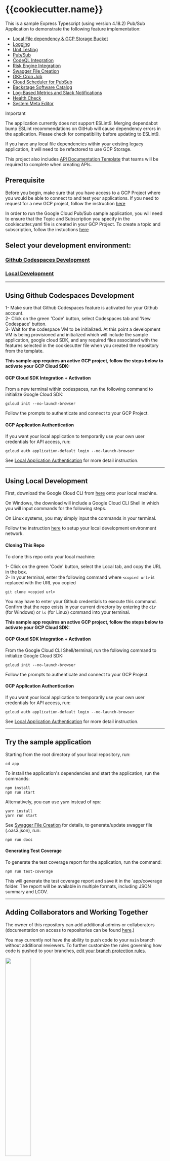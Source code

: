 # {{cookiecutter.name}}

This is a sample Express Typescript (using version 4.18.2) Pub/Sub Application to demonstrate the following feature implementation:
- [Local File dependency & GCP Storage Bucket](docs/localFile-dependency.md)
- [Logging](docs/logging-nodejs.md)
- [Unit Testing](docs/unit-tests-nodejs.md)
- [Pub/Sub](docs/pub-sub.md)
- [CodeQL Integration](docs/codeql.md)
- [Risk Engine Integration](docs/risk-engine.md)
- [Swagger File Creation](docs/swagger-creation.md)
- [GKE Cron Job](docs/gke-cron-job.md)  
- [Cloud Scheduler for PubSub](docs/cloud-scheduler.md)  
- [Backstage Software Catalog](docs/backstage-catalog.md)
- [Log-Based Metrics and Slack Notifications](docs/log-metrics.md)
- [Health Check](docs/healthcheck.md)
- [System Meta Editor](.systemDiagram/sme-json.md)

> [!IMPORTANT]
> The application currently does not support ESLint9. Merging dependabot bump ESLint recommendations on GitHub will cause dependency errors in the application. Please check for compatibility before updating to ESLint9.

If you have any local file dependencies within your existing legacy application, it will need to be refactored to use GCP Storage.

This project also includes [API Documentation Template](API-Documentation_v1.0.md) that teams will be required to complete when creating APIs.

## Prerequisite
Before you begin, make sure that you have access to a GCP Project where you would be able to connect to and test your applications. If you need to request for a new GCP project, follow the instruction [here]( https://onboard.cloudapps.telus.com/onboard/home )

In order to run the Google Cloud Pub/Sub sample application, you will need to ensure that the Topic and Subscription you specify in the cookiecutter.yaml file is created in your GCP Project. To create a topic and subscription, follow the instuctions [here](docs/pub-sub.md)

## Select your development environment:

### [Github Codespaces Development](#using-github-codespaces-development)
### [Local Development](#using-local-development)
___
## **Using Github Codespaces Development**

1- Make sure that Github Codespaces feature is activated for your Github account.  
2- Click on the green 'Code' button, select Codespaces tab and 'New Codespace' button.  
3- Wait for the codespace VM to be initialized. At this point a development VM is being provisioned and initialized which will include the sample application, google cloud SDK, and any required files associated with the features selected in the cookiecutter file when you created the repository from the template.

**This sample app requires an active GCP project, follow the steps below to activate your GCP Cloud SDK:**

#### **GCP Cloud SDK Integration + Activation**
From a new terminal within codespaces, run the following command to initialize Google Cloud SDK:

    gcloud init --no-launch-browser

Follow the prompts to authenticate and connect to your GCP Project.

#### **GCP Application Authentication**
If you want your local application to temporarily use your own user credentials for API access, run:

    gcloud auth application-default login --no-launch-browser

See [Local Application Authentication](https://cloud.google.com/sdk/gcloud/reference/auth/application-default/login) for more detail instruction.
___

## **Using Local Development**
First, download the Google Cloud CLI from [here](https://cloud.google.com/sdk/docs/install) onto your local machine.

On Windows, the download will include a Google Cloud CLI Shell in which you will input commands for the following steps.

On Linux systems, you may simply input the commands in your terminal.

Follow the instruction [here](https://simplify.telus.com/docs/developer-docs/docs/guides/setting-up-your-local-development-environment-2Lo7y4qy7DezIYk1ltfykF.md) to setup your local development environment network.

#### **Cloning This Repo**
To clone this repo onto your local machine:

1- Click on the green 'Code' button, select the Local tab, and copy the URL in the box.   
2- In your terminal, enter the following command where `<copied url>` is replaced with the URL you copied

    git clone <copied url>

You may have to enter your Github credentials to execute this command. Confirm that the repo exists in your current
directory by entering the `dir` (for Windows) or `ls` (for Linux) command into your terminal.

**This sample app requires an active GCP project, follow the steps below to activate your GCP Cloud SDK:**

#### **GCP Cloud SDK Integration + Activation**
From the Google Cloud CLI Shell/terminal, run the following command to initialize Google Cloud SDK:

    gcloud init --no-launch-browser

Follow the prompts to authenticate and connect to your GCP Project.

#### **GCP Application Authentication**
If you want your local application to temporarily use your own user credentials for API access, run:

    gcloud auth application-default login --no-launch-browser

See [Local Application Authentication](https://cloud.google.com/sdk/gcloud/reference/auth/application-default/login) for more detail instruction.
___

## **Try the sample application**

Starting from the root directory of your local repository, run:
```
cd app
```

To install the application's dependencies and start the application, run the commands:
```
npm install
npm run start
```

Alternatively, you can use `yarn` instead of `npm`:
```
yarn install
yarn run start
```
See [Swagger File Creation](docs/swagger-creation.md) for details, to generate/update swagger file (.oas3.json), run:

    npm run docs
      

#### **Generating Test Coverage**

To generate the test coverage report for the application, run the command:
```
npm run test-coverage
```

This will generate the test coverage report and save it in the `app/coverage folder. The report will be available in multiple formats, including JSON summary and LCOV.
    
___
 ## Adding Collaborators and Working Together
 The owner of this repository can add additional admins or collaborators (documentation on access to repositories can be found [here](https://docs.github.com/en/organizations/managing-access-to-your-organizations-repositories/repository-roles-for-an-organization).)
 
 You may currently not have the ability to push code to your `main` branch without additional reviewers. To further customize the rules governing how code is pushed to your branches, [edit your branch protection rules](https://docs.github.com/en/repositories/configuring-branches-and-merges-in-your-repository/defining-the-mergeability-of-pull-requests/managing-a-branch-protection-rule).
 
 <img src="https://user-images.githubusercontent.com/50889765/191091612-071ccdd1-a4c9-4910-b10a-055c44180ef5.png" width=40% height=40% />
 
 We highly recommend that you add an additional reviewer/approver; however, technically as an admin and repo creator, you can bypass by checking the checkbox "*Merge without waiting for requirements to be met*"
 
 ___
 
 ##  GKE Prerequisite
 In order to access a GCP resource from your application in GKE, you need to configure the Workload Identity Federation (WIF) and Role-based Access Control (RBAC) for your application workload in GKE. This will create the GKE service account (KSA) and the required mapping to the corresponding Google Service account (GSA) to provide access to GCP resources.
 
 Follow the guideline provided [here](https://github.com/telus/tf-module-gcp-workload-identity) to configure access for your GKE workload.
 
 Note: For Java application, it is recommended to add the initialDelays flag to the helm files when configuring the probes to avoid CrashLoopBackOff Error. Your helm files might look something like this: 
 
     livenessProbe:
         initialDelaySeconds: 40
         httpGet:
             path: /liveness 
             port: 8080
         initialDelaySeconds: 30
         periodSeconds: 30
             # httpHeaders:
             #   - name: Authorization
             #     value: Basic dGVjaGh1YjpwYXNzdzByZA==
 
     readinessProbe:
         initialDelaySeconds: 40
         httpGet:
             path: /readiness 
             port: 8080
         initialDelaySeconds: 30
         periodSeconds: 30
             # httpHeaders:
             #   - name: Authorization
             #     value: Basic dGVjaGh1YjpwYXNzdzByZA==
 
 ## Including CI/CD for your API
 👉 **Prerequisite** Add IAM binding for the `cicd-service-account@<PROJECT_ID>.iam.gserviceaccount.com` to your application repositories via terraform, see [example](https://github.com/telus/tf-infra-cdo-horizon/blob/master/terraform/iam.tf#:~:text=Blame-,module%20%22cicd%2Dwif%2Diam%22%20%7B,%7D,-module%20%22cloudsql%2Dsa)
 
 For more information on configuring CI/CD with Cloud Deploy and GitHub Workflows, please refer to this [setup-guide-gke-cicd](https://github.com/telus/ep-cicd-generator/blob/main/docs/setup-guide-gke-cicd.md) repository from Engineering Productivity.
 Once you've completed the CI/CD Intake process through [EP CI/CD Generator](https://simplify.telus.com/create/templates/default/ep-generators) on Simplify Hub, expect to receive a pull request on this repository shortly thereafter.
 
 View a tutorial video on how to [Add your Github repository to CI/CD Workload Identity Access List](https://drive.google.com/file/d/1ZlfZi7XW0Pew_AS9Fs-Hs1TCoSjv3yNA/view)
 
 <img src="https://user-images.githubusercontent.com/50889765/175146339-67cd2882-de2c-4bda-968e-5d2b75115fed.png" width=25% height=25% />
 
 👉 **Merge** the Pull Request. If Merging is blocked, see instructions above on [Branch Protection Rules](README.md#adding-collaborators-and-working-together) **or** click *Add your review* then approve
 
 <img src="https://user-images.githubusercontent.com/50889765/175160302-8b4ef6f0-92b4-4449-80ba-c818d5689d47.png" width=40% height=40% />
 
 ___
 
 ## Port Forwarding a Deployed Application Tutorial Video
 
 View this tutorial video on how to [Port-forward a GKE workload to your local host](https://drive.google.com/file/d/1tNU-iZ80pcBnBSPSYQfFe_z0p0VDPB73/view?usp=sharing)
 
 GCloud CLI Installation: https://cloud.google.com/sdk/docs/install
 
 Command line cheat-sheet: [cheatSheet.txt](docs/cheatSheet.txt)
 
 ___
 
 ## Deploying the Application to Production
 Given that your application has been tested in non-production, follow [this guide](docs/production.md) to promote your application to your production GCP project.
 
 ___
 
 ## Your feedback is important to us
 📝 We are continuously adding more sample applications to the Software Template, implementing new features and functionalities. To help us improve the quality and content of our Software Template, we appreciate your feedback by completing [this short survey](https://forms.gle/UbotjxDVsDmTB3D16), or posting your comments to our [Slack Channel](https://telus-cdo.slack.com/archives/C02KRKNFA2J).

